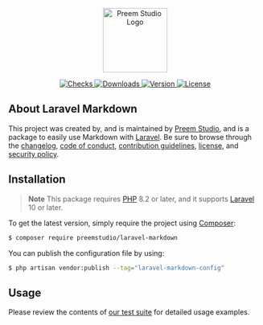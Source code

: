 <p align="center">
    <a href="https://preem.studio" target="_blank">
        <img src="https://raw.githubusercontent.com/PreemStudio/assets/main/logo-text.svg" width="128" alt="Preem Studio Logo" />
    </a>
</p>

<p align="center">
    <a href="https://github.com/PreemStudio/laravel-markdown/actions">
        <img src="https://badge.sh/github/check-runs/PreemStudio/laravel-markdown" alt="Checks" />
    </a>
    <a href="https://packagist.org/packages/preemstudio/laravel-markdown">
        <img src="https://badge.sh/packagist/downloads/PreemStudio/laravel-markdown" alt="Downloads" />
    </a>
    <a href="https://packagist.org/packages/preemstudio/laravel-markdown">
        <img src="https://badge.sh/packagist/version/PreemStudio/laravel-markdown" alt="Version" />
    </a>
    <a href="https://packagist.org/packages/preemstudio/laravel-markdown">
        <img src="https://badge.sh/packagist/license/PreemStudio/laravel-markdown" alt="License" />
    </a>
</p>

## About Laravel Markdown

This project was created by, and is maintained by [Preem Studio](https://github.com/PreemStudio), and is a package to easily use Markdown with [Laravel](https://laravel.com/). Be sure to browse through the [changelog](CHANGELOG.md), [code of conduct](.github/CODE_OF_CONDUCT.md), [contribution guidelines](.github/CONTRIBUTING.md), [license](LICENSE), and [security policy](.github/SECURITY.md).

## Installation

> **Note**
> This package requires [PHP](https://www.php.net/) 8.2 or later, and it supports [Laravel](https://laravel.com/) 10 or later.

To get the latest version, simply require the project using [Composer](https://getcomposer.org/):

```bash
$ composer require preemstudio/laravel-markdown
```

You can publish the configuration file by using:

```bash
$ php artisan vendor:publish --tag="laravel-markdown-config"
```

## Usage

Please review the contents of [our test suite](/tests) for detailed usage examples.
